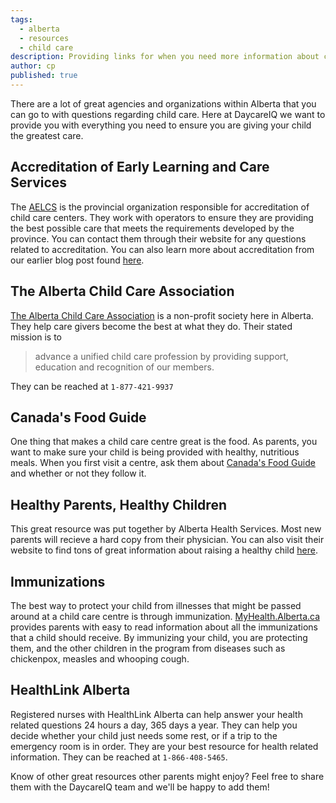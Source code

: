 ```yaml
---
tags:
  - alberta
  - resources
  - child care
description: Providing links for when you need more information about child care in Alberta.
author: cp
published: true
---
```


There are a lot of great agencies and organizations within Alberta that you can go to with questions regarding child care.  Here at DaycareIQ we want to provide you with everything you need to ensure you are giving your child the greatest care.

## Accreditation of Early Learning and Care Services ##

The [AELCS](http://www.aelcs.ca/Pages/default.aspx) is the provincial organization responsible for accreditation of child care centers.  They work with operators to ensure they are providing the best possible care that meets the requirements developed by the province.  You can contact them through their website for any questions related to accreditation.  You can also learn more about accreditation from our earlier blog post found [here](http://blog.daycareiq.com/2015-alberta-daycare-accreditation/).

## The Alberta Child Care Association ##

[The Alberta Child Care Association](http://albertachildcareassociation.com/) is a non-profit society here in Alberta.  They help care givers become the best at what they do.  Their stated mission is to  
>advance a unified child care profession by providing support, education and recognition of our members.  

They can be reached at `1-877-421-9937`

## Canada's Food Guide ##

One thing that makes a child care centre great is the food.  As parents, you want to make sure your child is being provided with healthy, nutritious meals.  When you first visit a centre, ask them about [Canada's Food Guide](http://www.hc-sc.gc.ca/fn-an/food-guide-aliment/index-eng.php) and whether or not they follow it.

## Healthy Parents, Healthy Children ##

This great resource was put together by Alberta Health Services.  Most new parents will recieve a hard copy from their physician.  You can also visit their website to find tons of great information about raising a healthy child [here](http://www.healthyparentshealthychildren.ca/).

## Immunizations ##

The best way to protect your child from illnesses that might be passed around at a child care centre is through immunization.  [MyHealth.Alberta.ca](https://myhealth.alberta.ca/health/pages/conditions.aspx?hwId=immun#hw254923) provides parents with easy to read information about all the immunizations that a child should receive.  By immunizing your child, you are protecting them, and the other children in the program from diseases such as chickenpox, measles and whooping cough.

## HealthLink Alberta ##

Registered nurses with HealthLink Alberta can help answer your health related questions 24 hours a day, 365 days a year.  They can help you decide whether your child just needs some rest, or if a trip to the emergency room is in order.  They are your best resource for health related information.  They can be reached at `1-866-408-5465`.

Know of other great resources other parents might enjoy?  Feel free to share them with the DaycareIQ team and we'll be happy to add them!

